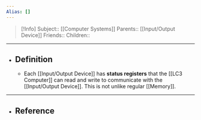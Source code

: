 ```yaml
---
Alias: []
---
```

> [!Info]
> Subject:: [[Computer Systems]]
> Parents:: [[Input/Output Device]]
> Friends:: 
> Children:: 
---
- ## Definition
	- Each [[Input/Output Device]] has **status registers** that the [[LC3 Computer]] can read and write to communicate with the [[Input/Output Device]]. This is not unlike regular [[Memory]].
---
- ## Reference